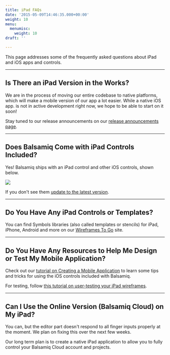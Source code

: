 ```yaml
---
title: iPad FAQs
date: '2015-05-09T14:46:35.000+00:00'
weight: 10
menu:
  menumisc:
    weight: 10
draft: ''

---
```

This page addresses some of the frequently asked questions about iPad and iOS apps and controls.

* * *

## Is There an iPad Version in the Works?

We are in the process of moving our entire codebase to native platforms, which will make a mobile version of our app a lot easier. While a native iOS app. is not in active development right now, we hope to be able to start on it soon!

Stay tuned to our release announcements on our [release announcements page](https://blog.balsamiq.com/category/release-notes/).

* * *

## Does Balsamiq Come with iPad Controls Included?

Yes! Balsamiq ships with an iPad control and other iOS controls, shown below.

[![](https://media.balsamiq.com/img/support/prodfaqs/ipadcontrols.png)](https://media.balsamiq.com/img/support/prodfaqs/ipadcontrols-big.png)

If you don't see them [update to the latest version](https://balsamiq.com/download/).

* * *

## Do You Have Any iPad Controls or Templates?

You can find Symbols libraries (also called templates or stencils) for iPad, iPhone, Android and more on our [Wireframes To Go](https://wireframestogo.com/) site.

* * *

## Do You Have Any Resources to Help Me Design or Test My Mobile Application?

Check out our [tutorial on Creating a Mobile Application](/tutorials/mobileapplication/) to learn some tips and tricks for using the iOS controls included with Balsamiq.

For testing, follow [this tutorial on user-testing your iPad wireframes](/tutorials/ipad/).

* * *

## Can I Use the Online Version (Balsamiq Cloud) on My iPad?

You can, but the editor part doesn't respond to all finger inputs properly at the moment. We plan on fixing this over the next few weeks.

Our long term plan is to create a native iPad application to allow you to fully control your Balsamiq Cloud account and projects.